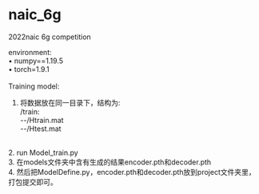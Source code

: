 # naic_6g <br>
2022naic 6g competition


environment:<br>
•	numpy==1.19.5<br>
•	torch=1.9.1<br>
<br>
Training model:<br>
1. 将数据放在同一目录下，结构为:<br>
/train:<br>
--/Htrain.mat<br>
--/Htest.mat<br>
<br>
2.	run Model_train.py<br>
3.	在models文件夹中含有生成的结果encoder.pth和decoder.pth<br>
4.	然后把ModelDefine.py，encoder.pth和decoder.pth放到project文件夹里，打包提交即可。

